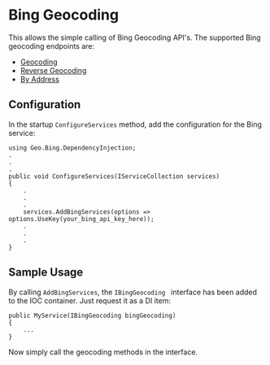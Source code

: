 # Bing Geocoding

This allows the simple calling of Bing Geocoding API's. The supported Bing geocoding endpoints are:
- [Geocoding](https://docs.microsoft.com/en-us/bingmaps/rest-services/locations/find-a-location-by-query)
- [Reverse Geocoding](https://docs.microsoft.com/en-us/bingmaps/rest-services/locations/find-a-location-by-point)
- [By Address](https://docs.microsoft.com/en-us/bingmaps/rest-services/locations/find-a-location-by-address)

## Configuration

In the startup `ConfigureServices` method, add the configuration for the Bing service:
```
using Geo.Bing.DependencyInjection;
.
.
.
public void ConfigureServices(IServiceCollection services)
{
    .
    .
    .
    services.AddBingServices(options => options.UseKey(your_bing_api_key_here));
    .
    .
    .
}
```

## Sample Usage

By calling `AddBingServices`, the `IBingGeocoding ` interface has been added to the IOC container. Just request it as a DI item:
```
public MyService(IBingGeocoding bingGeocoding)
{
    ...
}
```

Now simply call the geocoding methods in the interface.
